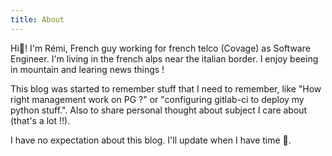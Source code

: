 ```yaml
---
title: About
---
```


Hi👋! I'm Rémi, French guy working for french telco (Covage) as Software Engineer. I'm living in the french alps near the italian border. I enjoy beeing in mountain and learing news things !

This blog was started to remember stuff that I need to remember, like "How right management work on PG ?" or "configuring gitlab-ci to deploy my python stuff.". Also to share personal thought about subject I care about (that's a lot !!).

I have no expectation about this blog. I'll update when I have time 😬.



